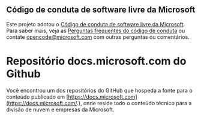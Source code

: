 ## <a name="microsoft-open-source-code-of-conduct"></a>Código de conduta de software livre da Microsoft

Este projeto adotou o [Código de conduta de software livre da Microsoft](https://opensource.microsoft.com/codeofconduct/).
Para saber mais, veja as [Perguntas frequentes do código de conduta](https://opensource.microsoft.com/codeofconduct/faq/) ou contate [opencode@microsoft.com](mailto:opencode@microsoft.com) com outras perguntas ou comentários. 

# <a name="docsmicrosoftcom-github-repository"></a>Repositório docs.microsoft.com do Github

Você encontrou um dos repositórios do GitHub que hospeda a fonte para o conteúdo publicado em [https://docs.microsoft.com](https://docs.microsoft.com/.), onde reside todo o conteúdo técnico para a divisão de nuvem e empresas da Microsoft.
